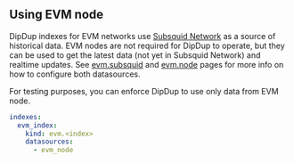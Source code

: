 <!-- markdownlint-disable first-line-h1 -->
## Using EVM node

DipDup indexes for EVM networks use [Subsquid Network](https://docs.subsquid.io/subsquid-network/overview/) as a source of historical data. EVM nodes are not required for DipDup to operate, but they can be used to get the latest data (not yet in Subsquid Network) and realtime updates. See [evm.subsquid](../3.datasources/4.evm_subsquid.md) and [evm.node](../3.datasources/3.evm_node.md) pages for more info on how to configure both datasources.

For testing purposes, you can enforce DipDup to use only data from EVM node.

```yaml [dipdup.yaml]
indexes:
  evm_index:
    kind: evm.<index>
    datasources:
      - evm_node
```
